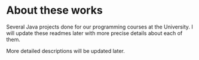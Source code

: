 # About these works

Several Java projects done for our programming courses at the University. I will update
these readmes later with more precise details about each of them.

More detailed descriptions will be updated later.